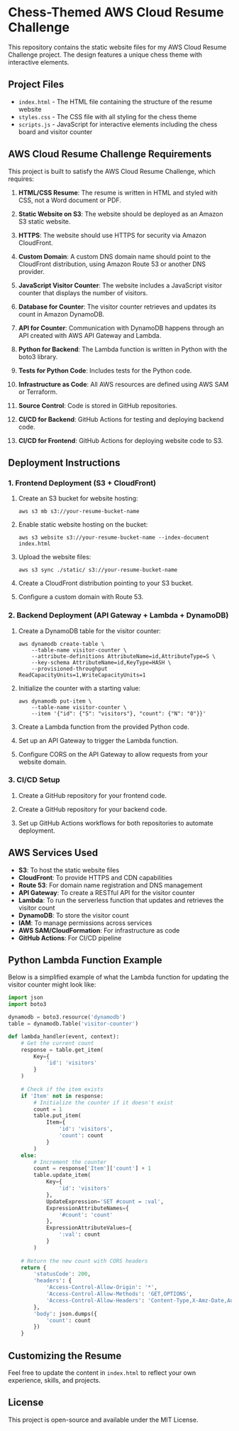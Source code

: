 # Chess-Themed AWS Cloud Resume Challenge

This repository contains the static website files for my AWS Cloud Resume Challenge project. The design features a unique chess theme with interactive elements.

## Project Files

- `index.html` - The HTML file containing the structure of the resume website
- `styles.css` - The CSS file with all styling for the chess theme
- `scripts.js` - JavaScript for interactive elements including the chess board and visitor counter

## AWS Cloud Resume Challenge Requirements

This project is built to satisfy the AWS Cloud Resume Challenge, which requires:

1. **HTML/CSS Resume**: The resume is written in HTML and styled with CSS, not a Word document or PDF.

2. **Static Website on S3**: The website should be deployed as an Amazon S3 static website.

3. **HTTPS**: The website should use HTTPS for security via Amazon CloudFront.

4. **Custom Domain**: A custom DNS domain name should point to the CloudFront distribution, using Amazon Route 53 or another DNS provider.

5. **JavaScript Visitor Counter**: The website includes a JavaScript visitor counter that displays the number of visitors.

6. **Database for Counter**: The visitor counter retrieves and updates its count in Amazon DynamoDB.

7. **API for Counter**: Communication with DynamoDB happens through an API created with AWS API Gateway and Lambda.

8. **Python for Backend**: The Lambda function is written in Python with the boto3 library.

9. **Tests for Python Code**: Includes tests for the Python code.

10. **Infrastructure as Code**: All AWS resources are defined using AWS SAM or Terraform.

11. **Source Control**: Code is stored in GitHub repositories.

12. **CI/CD for Backend**: GitHub Actions for testing and deploying backend code.

13. **CI/CD for Frontend**: GitHub Actions for deploying website code to S3.

## Deployment Instructions

### 1. Frontend Deployment (S3 + CloudFront)

1. Create an S3 bucket for website hosting:
   ```
   aws s3 mb s3://your-resume-bucket-name
   ```

2. Enable static website hosting on the bucket:
   ```
   aws s3 website s3://your-resume-bucket-name --index-document index.html
   ```

3. Upload the website files:
   ```
   aws s3 sync ./static/ s3://your-resume-bucket-name
   ```

4. Create a CloudFront distribution pointing to your S3 bucket.

5. Configure a custom domain with Route 53.

### 2. Backend Deployment (API Gateway + Lambda + DynamoDB)

1. Create a DynamoDB table for the visitor counter:
   ```
   aws dynamodb create-table \
       --table-name visitor-counter \
       --attribute-definitions AttributeName=id,AttributeType=S \
       --key-schema AttributeName=id,KeyType=HASH \
       --provisioned-throughput ReadCapacityUnits=1,WriteCapacityUnits=1
   ```

2. Initialize the counter with a starting value:
   ```
   aws dynamodb put-item \
       --table-name visitor-counter \
       --item '{"id": {"S": "visitors"}, "count": {"N": "0"}}'
   ```

3. Create a Lambda function from the provided Python code.

4. Set up an API Gateway to trigger the Lambda function.

5. Configure CORS on the API Gateway to allow requests from your website domain.

### 3. CI/CD Setup

1. Create a GitHub repository for your frontend code.

2. Create a GitHub repository for your backend code.

3. Set up GitHub Actions workflows for both repositories to automate deployment.

## AWS Services Used

- **S3**: To host the static website files
- **CloudFront**: To provide HTTPS and CDN capabilities
- **Route 53**: For domain name registration and DNS management
- **API Gateway**: To create a RESTful API for the visitor counter
- **Lambda**: To run the serverless function that updates and retrieves the visitor count
- **DynamoDB**: To store the visitor count
- **IAM**: To manage permissions across services
- **AWS SAM/CloudFormation**: For infrastructure as code
- **GitHub Actions**: For CI/CD pipeline

## Python Lambda Function Example

Below is a simplified example of what the Lambda function for updating the visitor counter might look like:

```python
import json
import boto3

dynamodb = boto3.resource('dynamodb')
table = dynamodb.Table('visitor-counter')

def lambda_handler(event, context):
    # Get the current count
    response = table.get_item(
        Key={
            'id': 'visitors'
        }
    )
    
    # Check if the item exists
    if 'Item' not in response:
        # Initialize the counter if it doesn't exist
        count = 1
        table.put_item(
            Item={
                'id': 'visitors',
                'count': count
            }
        )
    else:
        # Increment the counter
        count = response['Item']['count'] + 1
        table.update_item(
            Key={
                'id': 'visitors'
            },
            UpdateExpression='SET #count = :val',
            ExpressionAttributeNames={
                '#count': 'count'
            },
            ExpressionAttributeValues={
                ':val': count
            }
        )
    
    # Return the new count with CORS headers
    return {
        'statusCode': 200,
        'headers': {
            'Access-Control-Allow-Origin': '*',
            'Access-Control-Allow-Methods': 'GET,OPTIONS',
            'Access-Control-Allow-Headers': 'Content-Type,X-Amz-Date,Authorization,X-Api-Key,X-Amz-Security-Token'
        },
        'body': json.dumps({
            'count': count
        })
    }
```

## Customizing the Resume

Feel free to update the content in `index.html` to reflect your own experience, skills, and projects.

## License

This project is open-source and available under the MIT License.